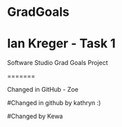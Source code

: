 # GradGoals

# Ian Kreger - Task 1 

Software Studio Grad Goals Project

=======

Changed in GitHub - Zoe

#Changed in github by kathryn :)

#Changed by Kewa
